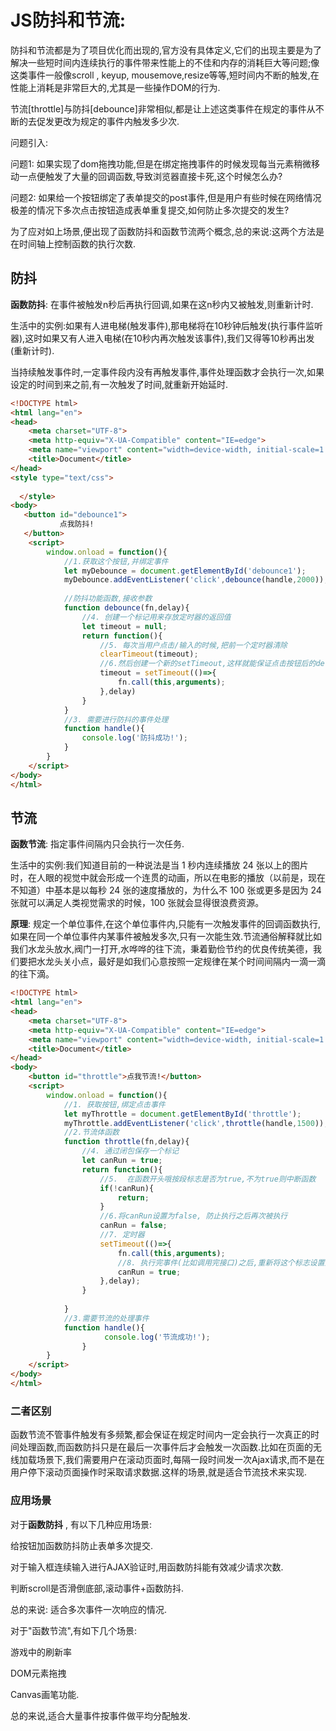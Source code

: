 # JS防抖和节流:

防抖和节流都是为了项目优化而出现的,官方没有具体定义,它们的出现主要是为了解决一些短时间内连续执行的事件带来性能上的不佳和内存的消耗巨大等问题;像这类事件一般像scroll , keyup, mousemove,resize等等,短时间内不断的触发,在性能上消耗是非常巨大的,尤其是一些操作DOM的行为.

 节流[throttle]与防抖[debounce]非常相似,都是让上述这类事件在规定的事件从不断的去促发更改为规定的事件内触发多少次.

问题引入:

 问题1: 如果实现了dom拖拽功能,但是在绑定拖拽事件的时候发现每当元素稍微移动一点便触发了大量的回调函数,导致浏览器直接卡死,这个时候怎么办?

 问题2: 如果给一个按钮绑定了表单提交的post事件,但是用户有些时候在网络情况极差的情况下多次点击按钮造成表单重复提交,如何防止多次提交的发生?

为了应对如上场景,便出现了函数防抖和函数节流两个概念,总的来说:这两个方法是在时间轴上控制函数的执行次数.

## 防抖

**函数防抖**: 在事件被触发n秒后再执行回调,如果在这n秒内又被触发,则重新计时.

生活中的实例:如果有人进电梯(触发事件),那电梯将在10秒钟后触发(执行事件监听器),这时如果又有人进入电梯(在10秒内再次触发该事件),我们又得等10秒再出发(重新计时).

 当持续触发事件时,一定事件段内没有再触发事件,事件处理函数才会执行一次,如果设定的时间到来之前,有一次触发了时间,就重新开始延时.

```html
<!DOCTYPE html>
<html lang="en">
<head>
    <meta charset="UTF-8">
    <meta http-equiv="X-UA-Compatible" content="IE=edge">
    <meta name="viewport" content="width=device-width, initial-scale=1.0">
    <title>Document</title>
</head>
<style type="text/css">
   
  </style>
<body>
   <button id="debounce1">
           点我防抖!
   </button>
    <script>
        window.onload = function(){
            //1.获取这个按钮,并绑定事件
            let myDebounce = document.getElementById('debounce1');
            myDebounce.addEventListener('click',debounce(handle,2000));
            
            //防抖功能函数,接收参数
            function debounce(fn,delay){
                //4. 创建一个标记用来存放定时器的返回值
                let timeout = null;
                return function(){
                    //5. 每次当用户点击/输入的时候,把前一个定时器清除
                    clearTimeout(timeout);
                    //6.然后创建一个新的setTimeout,这样就能保证点击按钮后的delay间隔内如果用户还点击了的话,就不会执行handle函数
                    timeout = setTimeout(()=>{
                        fn.call(this,arguments);
                    },delay)
                }
            }
            //3. 需要进行防抖的事件处理
            function handle(){
                console.log('防抖成功!');
            }
        }
    </script>
</body>
</html>
```

## 节流

**函数节流**: 指定事件间隔内只会执行一次任务.

生活中的实例:我们知道目前的一种说法是当 1 秒内连续播放 24 张以上的图片时，在人眼的视觉中就会形成一个连贯的动画，所以在电影的播放（以前是，现在不知道）中基本是以每秒 24 张的速度播放的，为什么不 100 张或更多是因为 24 张就可以满足人类视觉需求的时候，100 张就会显得很浪费资源。

**原理**: 规定一个单位事件,在这个单位事件内,只能有一次触发事件的回调函数执行,如果在同一个单位事件内某事件被触发多次,只有一次能生效.节流通俗解释就比如我们水龙头放水,阀门一打开,水哗哗的往下流，秉着勤俭节约的优良传统美德，我们要把水龙头关小点，最好是如我们心意按照一定规律在某个时间间隔内一滴一滴的往下滴。 

````html
<!DOCTYPE html>
<html lang="en">
<head>
    <meta charset="UTF-8">
    <meta http-equiv="X-UA-Compatible" content="IE=edge">
    <meta name="viewport" content="width=device-width, initial-scale=1.0">
    <title>Document</title>
</head>
<body>
    <button id="throttle">点我节流!</button>
    <script>
        window.onload = function(){
            //1. 获取按钮,绑定点击事件
            let myThrottle = document.getElementById('throttle');
            myThrottle.addEventListener('click',throttle(handle,1500));
            //2.节流体函数
            function throttle(fn,delay){
                //4. 通过闭包保存一个标记
                let canRun = true;
                return function(){
                    //5.  在函数开头哦按段标志是否为true,不为true则中断函数
                    if(!canRun){
                        return;
                    }
                    //6.将canRun设置为false, 防止执行之后再次被执行
                    canRun = false;
                    //7. 定时器
                    setTimeout(()=>{
                        fn.call(this,arguments);
                        //8. 执行完事件(比如调用完接口)之后,重新将这个标志设置为true.
                        canRun = true;
                    },delay);
                }
               
            }
            //3.需要节流的处理事件
            function handle(){
                     console.log('节流成功!');
                }
        }
    </script>
</body>
</html>
````

### 二者区别

 函数节流不管事件触发有多频繁,都会保证在规定时间内一定会执行一次真正的时间处理函数,而函数防抖只是在最后一次事件后才会触发一次函数.比如在页面的无线加载场景下,我们需要用户在滚动页面时,每隔一段时间发一次Ajax请求,而不是在用户停下滚动页面操作时采取请求数据.这样的场景,就是适合节流技术来实现.

### 应用场景

对于**函数防抖** , 有以下几种应用场景:

 给按钮加函数防抖防止表单多次提交.

 对于输入框连续输入进行AJAX验证时,用函数防抖能有效减少请求次数.

 判断scroll是否滑倒底部,滚动事件+函数防抖.

 总的来说: 适合多次事件一次响应的情况.

对于"函数节流",有如下几个场景:

 游戏中的刷新率

 DOM元素拖拽

 Canvas画笔功能.

总的来说,适合大量事件按事件做平均分配触发.

